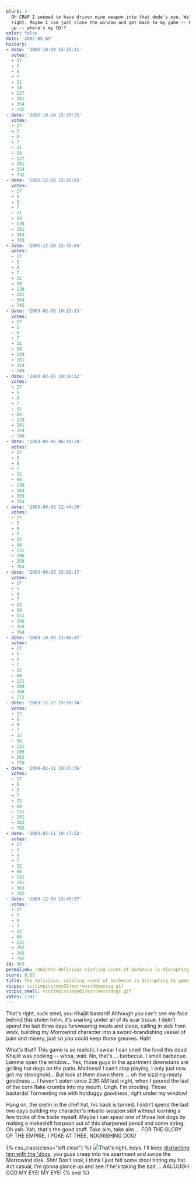 ```yaml
---
blurb: >
  Oh CRAP I seemed to have driven mine weapon into that dude's eye. Well, serves him
  right. Maybe I can just close the window and get back to my game -- hang on -- hold
  up -- where's my CD!?
color: false
date: '2002-05-09'
history:
- date: '2002-10-24 15:25:11'
  votes:
  - 27
  - 5
  - 8
  - 7
  - 31
  - 58
  - 127
  - 281
  - 354
  - 732
- date: '2002-10-24 15:37:25'
  votes:
  - 27
  - 5
  - 8
  - 7
  - 31
  - 58
  - 127
  - 281
  - 354
  - 732
- date: '2002-12-28 15:35:03'
  votes:
  - 27
  - 5
  - 8
  - 7
  - 31
  - 59
  - 128
  - 281
  - 354
  - 745
- date: '2002-12-28 15:35:04'
  votes:
  - 27
  - 5
  - 8
  - 7
  - 31
  - 59
  - 128
  - 281
  - 354
  - 745
- date: '2003-02-05 10:22:13'
  votes:
  - 27
  - 5
  - 8
  - 7
  - 31
  - 59
  - 129
  - 281
  - 354
  - 749
- date: '2003-02-05 10:38:52'
  votes:
  - 27
  - 5
  - 8
  - 7
  - 31
  - 59
  - 129
  - 281
  - 354
  - 749
- date: '2003-04-06 06:40:24'
  votes:
  - 27
  - 5
  - 8
  - 7
  - 32
  - 60
  - 130
  - 283
  - 355
  - 754
- date: '2003-08-03 12:44:39'
  votes:
  - 27
  - 5
  - 9
  - 7
  - 32
  - 60
  - 131
  - 286
  - 359
  - 764
- date: '2003-08-03 15:02:17'
  votes:
  - 27
  - 5
  - 9
  - 7
  - 32
  - 60
  - 131
  - 286
  - 359
  - 764
- date: '2003-10-09 21:05:47'
  votes:
  - 27
  - 5
  - 9
  - 7
  - 32
  - 60
  - 131
  - 289
  - 360
  - 772
- date: '2003-12-12 15:56:34'
  votes:
  - 27
  - 5
  - 9
  - 7
  - 32
  - 60
  - 131
  - 289
  - 362
  - 778
- date: '2004-02-11 18:45:56'
  votes:
  - 27
  - 5
  - 9
  - 7
  - 32
  - 60
  - 131
  - 291
  - 363
  - 782
- date: '2004-02-11 18:47:52'
  votes:
  - 27
  - 5
  - 9
  - 7
  - 32
  - 60
  - 131
  - 291
  - 363
  - 782
- date: '2009-12-09 15:45:37'
  votes:
  - 27
  - 5
  - 9
  - 7
  - 32
  - 60
  - 131
  - 292
  - 365
  - 792
id: 363
permalink: /363/the-delicious-sizzling-scent-of-barbecue-is-disrupting-my-game-of-morrowind/
score: 8.65
title: The delicious, sizzling scent of barbecue is disrupting my game of *Morrowind*
vicpic: victimpics/may02/morrowinddogsbig.gif
vicpic_small: victimpics/may02/morrowinddogs.gif
votes: 1742
---
```


That's right, suck steel, you Khajiit bastard! Although you can't see my
face behind this stolen helm, it's snarling under all of its scar
tissue. I didn't spend the last three days forswearing meals and sleep,
calling in sick from work, building my *Morrowind* character into a
sword-brandishing vessel of pain and misery, just so *you* could keep
those greaves. Hah!

What's that? This game is so realistic I swear I can smell the food this
dead Khajiit was cooking -- whoa, wait. No, that's ... barbecue. I smell
barbecue. Lemme open the window... Yes, those guys in the apartment
downstairs are grilling hot dogs on the patio. Madness! I can't stop
playing, I only just now got my stronghold... But look at them down
there ... oh the sizzling meaty goodness ... I haven't eaten since 2:30
AM last night, when I poured the last of the corn flake crumbs into my
mouth. Ungh. I'm drooling. Those bastards! Tormenting me with hotdoggy
goodness, right under my window!

Hang on, the cretin in the chef hat, his back is turned. I didn't spend
the last two days building my character's missile-weapon skill without
learning a few tricks of the trade myself. Maybe I can spear one of
those hot dogs by making a makeshift harpoon out of this sharpened
pencil and some string. Oh yah. Yah, that's the good stuff. Take aim,
take aim ... FOR THE GLORY OF THE EMPIRE, I POKE AT THEE, NOURISHING
DOG!

{% css_class(class="left clear") %}
[![](/img/victimpics/thesauce.gif)](@/victim/118.md)That's right,
boys. I'll keep [distracting him with the 'dogs](@/victim/118.md),
you guys creep into his apartment and swipe the Morrowind disk. Shh!
Don't look, I think I just felt some drool hitting my hat. Act casual,
I'm gonna glance up and see if he's taking the bait ... AAUUUGH GOD MY
EYE! MY EYE!
{% end %}
